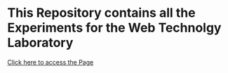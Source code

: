 # This Repository contains all the Experiments for the Web Technolgy Laboratory
<a href="https://22itr025-weblab.netlify.app">Click here to access the Page</a>
